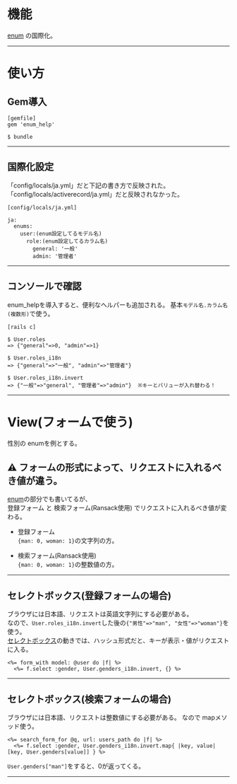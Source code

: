 # 機能
[enum](https://github.com/Tarara33/TIL/blob/main/Rails/Model/enum/enum.md) の国際化。
***

# 使い方
## Gem導入
~~~
[gemfile]
gem 'enum_help'

$ bundle
~~~
***

## 国際化設定
「config/locals/ja.yml」だと下記の書き方で反映された。  
「config/locals/activerecord/ja.yml」だと反映されなかった。
~~~
[config/locals/ja.yml]

ja:
  enums:
    user:(enum設定してるモデル名)
      role:(enum設定してるカラム名)
        general: '一般'
        admin: '管理者'
~~~
***

## コンソールで確認
enum_helpを導入すると、便利なヘルパーも追加される。
基本`モデル名.カラム名(複数形)`で使う。  
~~~
[rails c]

$ User.roles
=> {"general"=>0, "admin"=>1}

$ User.roles_i18n
=> {"general"=>"一般", "admin"=>"管理者"}

$ User.roles_i18n.invert
=> {"一般"=>"general", "管理者"=>"admin"}  ※キーとバリューが入れ替わる！
~~~
***

# View(フォームで使う)
性別の enumを例とする。

## ⚠️ フォームの形式によって、リクエストに入れるべき値が違う。
[enum](https://github.com/Tarara33/TIL/blob/main/Rails/Model/%E3%83%A1%E3%83%A2/enum.md)の部分でも書いてるが、  
登録フォーム と 検索フォーム(Ransack使用) でリクエストに入れるべき値が変わる。  

- 登録フォーム  
`{man: 0, woman: 1}`の文字列の方。
  
- 検索フォーム(Ransack使用)     
`{man: 0, woman: 1}`の整数値の方。
***
  
## セレクトボックス(登録フォームの場合)
ブラウザには日本語、リクエストは英語文字列にする必要がある。  
なので、`User.roles_i18n.invert`した後の`{"男性"=>"man", "女性"=>"woman"}`を使う。  
[セレクトボックス](https://github.com/Tarara33/TIL/blob/main/Rails/View/%E3%83%95%E3%82%A9%E3%83%BC%E3%83%A0%E7%B3%BB/%E3%82%BB%E3%83%AC%E3%82%AF%E3%83%88%E3%83%9C%E3%83%83%E3%82%AF%E3%82%B9.md)の動きでは、ハッシュ形式だと、キーが表示・値がリクエストに入る。
~~~
<%= form_with model: @user do |f| %>
  <%= f.select :gender, User.genders_i18n.invert, {} %>
~~~
***

## セレクトボックス(検索フォームの場合)
ブラウザには日本語、リクエストは整数値にする必要がある。 
なので mapメソッド使う。
~~~
<%= search_form_for @q, url: users_path do |f| %>
  <%= f.select :gender, User.genders_i18n.invert.map{ |key, value| [key, User.genders[value]] } %>
~~~
`User.genders["man"]`をすると、0が返ってくる。
***
